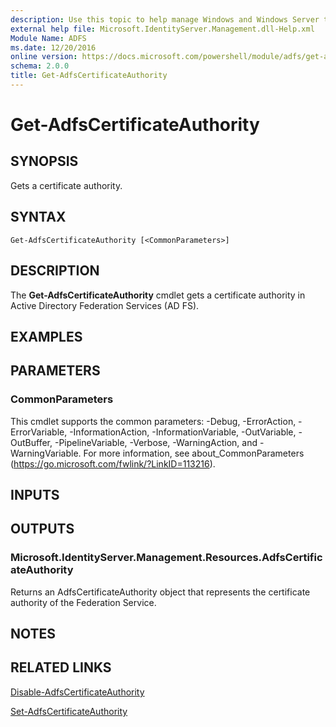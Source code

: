 ```yaml
---
description: Use this topic to help manage Windows and Windows Server technologies with Windows PowerShell.
external help file: Microsoft.IdentityServer.Management.dll-Help.xml
Module Name: ADFS
ms.date: 12/20/2016
online version: https://docs.microsoft.com/powershell/module/adfs/get-adfscertificateauthority?view=windowsserver2016-ps&wt.mc_id=ps-gethelp
schema: 2.0.0
title: Get-AdfsCertificateAuthority
---
```


# Get-AdfsCertificateAuthority

## SYNOPSIS
Gets a certificate authority.

## SYNTAX

```
Get-AdfsCertificateAuthority [<CommonParameters>]
```

## DESCRIPTION
The **Get-AdfsCertificateAuthority** cmdlet gets a certificate authority in Active Directory Federation Services (AD FS).

## EXAMPLES

## PARAMETERS

### CommonParameters
This cmdlet supports the common parameters: -Debug, -ErrorAction, -ErrorVariable, -InformationAction, -InformationVariable, -OutVariable, -OutBuffer, -PipelineVariable, -Verbose, -WarningAction, and -WarningVariable. For more information, see about_CommonParameters (https://go.microsoft.com/fwlink/?LinkID=113216).

## INPUTS

## OUTPUTS

### Microsoft.IdentityServer.Management.Resources.AdfsCertificateAuthority

Returns an AdfsCertificateAuthority object that represents the certificate authority of the Federation Service.

## NOTES

## RELATED LINKS

[Disable-AdfsCertificateAuthority](./Disable-AdfsCertificateAuthority.md)

[Set-AdfsCertificateAuthority](./Set-AdfsCertificateAuthority.md)


